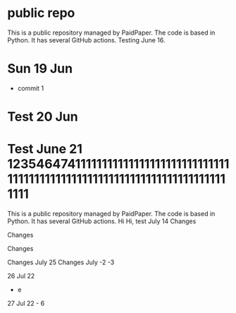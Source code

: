 # public repo

This is a public repository managed by PaidPaper. The code is based in Python. It has several GitHub actions.
Testing June 16.
# Sun 19 Jun
- commit 1
# Test 20 Jun
# Test June 21 12354647411111111111111111111111111111111111111111111111111111111111111111111111111
This is a public repository managed by PaidPaper. The code is based in Python. It has several GitHub actions.
Hi
Hi, test July 14
Changes

Changes

Changes


Changes July 25
Changes
July -2 -3

26 Jul 22
- e

27 Jul 22 - 6
